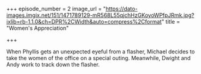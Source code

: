 +++
episode_number = 2
image_url = "https://dato-images.imgix.net/151/1471789129-mR568L55qjchHzGKoyoWPfpJRmk.jpg?ixlib=rb-1.1.0&ch=DPR%2CWidth&auto=compress%2Cformat"
title = "Women's Appreciation"

+++

When Phyllis gets an unexpected eyeful from a flasher, Michael decides to take the women of the office on a special outing. Meanwhile, Dwight and Andy work to track down the flasher.